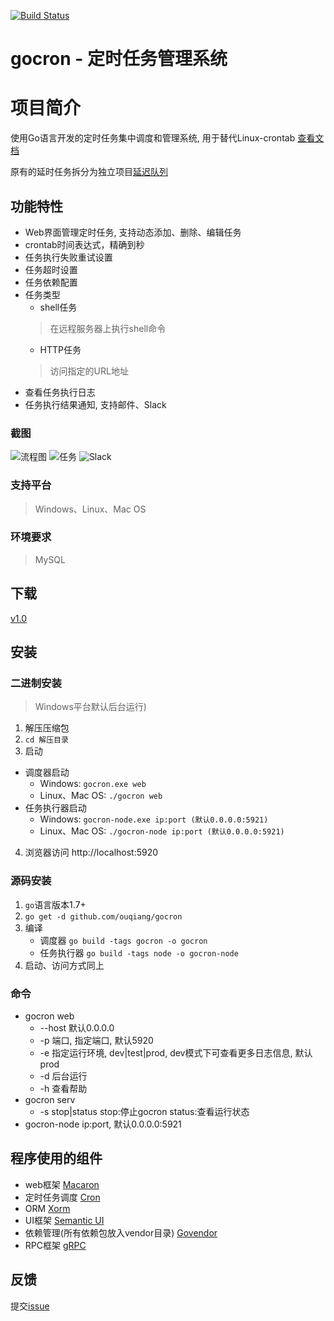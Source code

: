 [![Build Status](https://travis-ci.org/ouqiang/gocron.png)](https://travis-ci.org/ouqiang/gocron)
# gocron - 定时任务管理系统

# 项目简介
使用Go语言开发的定时任务集中调度和管理系统, 用于替代Linux-crontab [查看文档](https://github.com/ouqiang/gocron/wiki)  

原有的延时任务拆分为独立项目[延迟队列](https://github.com/ouqiang/delay-queue)  

## 功能特性
* Web界面管理定时任务, 支持动态添加、删除、编辑任务
* crontab时间表达式，精确到秒
* 任务执行失败重试设置
* 任务超时设置
* 任务依赖配置
* 任务类型
    * shell任务
    > 在远程服务器上执行shell命令
    * HTTP任务
    > 访问指定的URL地址
* 查看任务执行日志
* 任务执行结果通知, 支持邮件、Slack

### 截图
![流程图](https://raw.githubusercontent.com/ouqiang/gocron/master/scheduler.png)
![任务](https://raw.githubusercontent.com/ouqiang/gocron/master/screenshot_task.png)
![Slack](https://raw.githubusercontent.com/ouqiang/gocron/master/screenshot_slack.png)
    
### 支持平台
> Windows、Linux、Mac OS

### 环境要求
>  MySQL


## 下载
[v1.0](https://github.com/ouqiang/gocron/releases/tag/v1.0)


## 安装

###  二进制安装
> Windows平台默认后台运行)
1. 解压压缩包   
2. `cd 解压目录`   
3. 启动        
* 调度器启动        
  * Windows: `gocron.exe web`   
  * Linux、Mac OS:  `./gocron web`
* 任务执行器启动
  * Windows:  `gocron-node.exe ip:port (默认0.0.0.0:5921)`            
  * Linux、Mac OS:  `./gocron-node ip:port (默认0.0.0.0:5921)`   
4. 浏览器访问 http://localhost:5920
### 源码安装
1. `go`语言版本1.7+
2. `go get -d github.com/ouqiang/gocron`
3. 编译 
    * 调度器 `go build -tags gocron -o gocron`
    * 任务执行器 `go build -tags node -o gocron-node`
4. 启动、访问方式同上

### 命令

* gocron web
    * --host 默认0.0.0.0
    * -p 端口, 指定端口, 默认5920
    * -e 指定运行环境, dev|test|prod, dev模式下可查看更多日志信息, 默认prod
    * -d 后台运行
    * -h 查看帮助
* gocron serv 
    * -s stop|status stop:停止gocron status:查看运行状态
* gocron-node ip:port, 默认0.0.0.0:5921 

## 程序使用的组件
* web框架 [Macaron](http://go-macaron.com/)
* 定时任务调度 [Cron](https://github.com/robfig/cron)
* ORM [Xorm](https://github.com/go-xorm/xorm)
* UI框架 [Semantic UI](https://semantic-ui.com/)
* 依赖管理(所有依赖包放入vendor目录) [Govendor](https://github.com/kardianos/govendor)
* RPC框架 [gRPC](https://github.com/grpc/grpc)

## 反馈
提交[issue](https://github.com/ouqiang/gocron/issues/new)

